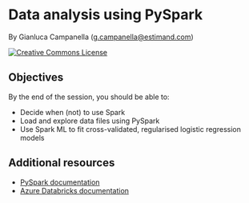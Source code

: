 # Data analysis using PySpark

By Gianluca Campanella (<g.campanella@estimand.com>)

[![Creative Commons License](https://i.creativecommons.org/l/by/4.0/80x15.png)](http://creativecommons.org/licenses/by/4.0/)

## Objectives

By the end of the session, you should be able to:

- Decide when (not) to use Spark
- Load and explore data files using PySpark
- Use Spark ML to fit cross-validated, regularised logistic regression models

## Additional resources

- [PySpark documentation](https://spark.apache.org/docs/latest/api/python/index.html)
- [Azure Databricks documentation](https://docs.azuredatabricks.net/)
